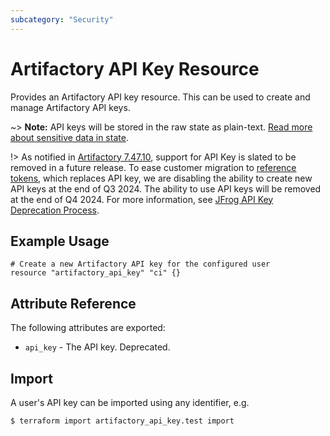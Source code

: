 ```yaml
---
subcategory: "Security"
---
```

# Artifactory API Key Resource

Provides an Artifactory API key resource. This can be used to create and manage Artifactory API keys.

~> **Note:** API keys will be stored in the raw state as plain-text. [Read more about sensitive data in state](https://www.terraform.io/docs/state/sensitive-data.html).

!> As notified in [Artifactory 7.47.10](https://jfrog.com/help/r/jfrog-release-information/artifactory-7.47.10-cloud-self-hosted), support for API Key is slated to be removed in a future release. To ease customer migration to [reference tokens](https://jfrog.com/help/r/jfrog-platform-administration-documentation/user-profile), which replaces API key, we are disabling the ability to create new API keys at the end of Q3 2024. The ability to use API keys will be removed at the end of Q4 2024. For more information, see [JFrog API Key Deprecation Process](https://jfrog.com/help/r/jfrog-platform-administration-documentation/jfrog-api-key-deprecation-process).

## Example Usage

```hcl
# Create a new Artifactory API key for the configured user
resource "artifactory_api_key" "ci" {}
```

## Attribute Reference

The following attributes are exported:

* `api_key` - The API key. Deprecated.

## Import

A user's API key can be imported using any identifier, e.g.

```
$ terraform import artifactory_api_key.test import
```
